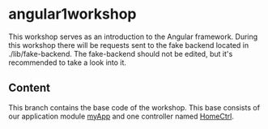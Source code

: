 # angular1workshop
This workshop serves as an introduction to the Angular framework. During this workshop there will be requests sent to 
the fake backend located in ./lib/fake-backend.  The fake-backend should not be edited, but it's recommended to take a
look into it.

## Content
This branch contains the base code of the workshop. This base consists of our application module [myApp](../master/app.js) and one 
controller named [HomeCtrl](../master/scripts/controllers/home.controller.js).